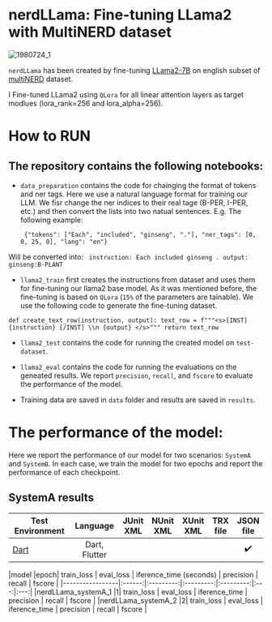 # nerdLLama: Fine-tuning LLama2 with MultiNERD dataset

![1980724_1](https://github.com/naserahmadi/nerdLLama/assets/45039751/0dcae54b-eb72-438a-a85f-1ba8639c9782)

`nerdLLama` has been created by fine-tuning [LLama2-7B](https://huggingface.co/NousResearch/Llama-2-7b-hf) on english subset of [multiNERD](https://huggingface.co/datasets/Babelscape/multinerd?row=17) dataset.  

I Fine-tuned LLama2 using `QLora` for all linear attention layers as target modlues (lora_rank=256 and lora_alpha=256).

# How to RUN

## The repository contains the following notebooks:
* `data_preparation` contains the code for chainging the format of tokens and ner tags. Here we use a natural language format for training our LLM. We fisr change the ner indices to their real tage (B-PER, I-PER, etc.) and then convert the lists into two natual sentences. E.g. The following example:

  ``  {"tokens": ["Each", "included", "ginseng", "."], "ner_tags": [0, 0, 25, 0], "lang": "en"} ``

Will be converted into: ``  instruction: Each included ginseng . output: ginseng:B-PLANT ``



* `llama2_train` first creates the instructions from dataset and uses them for fine-tuning our llama2 base model. As it was mentioned before, the fine-tuning is based on `QLora` (`15%` of the parameters are tainable). We use the following code to generate the fine-tuning dataset.

``
def create_text_row(instruction, output):
    text_row = f"""<s>[INST] {instruction} [/INST] \\n {output} </s>"""
    return text_row
``

* `llama2_test` contains the code for running the created model on `test-dataset`.

* `llama2_eval` contains the code for running the evaluations on the geneated results. We report `precision`, `recall`, and `fscore` to evaluate the performance of the model.

* Training data are saved in `data` folder and results are saved in `results`.


# The performance of the model:

Here we report the performance of our model for two scenarios: `SystemA` and `SystemB`. In each case, we train the model for two epochs and report the performance of each checkpoint. 

## SystemA results

|Test Environment |Language| JUnit<br/>XML | NUnit<br/>XML | XUnit<br/>XML | TRX<br/>file | JSON<br/>file |
|-----------------|:------:|:---------:|:---------:|:---------:|:---:|:---:|
|[Dart](https://github.com/dart-lang/test/blob/master/pkgs/test/doc/json_reporter.md)|Dart, Flutter| | | | | :heavy_check_mark: |


|model |epoch| train_loss | eval_loss | iference_time (seconds) | precision | recall | fscore |
|-----------------|:------:|:---------:|:---------:|:---------:|:---:|:---:|
|nerdLLama_systemA_1 |1| train_loss | eval_loss | iference_time | precision | recall | fscore |
|nerdLLama_systemA_2 |2| train_loss | eval_loss | iference_time | precision | recall | fscore |



